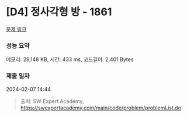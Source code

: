 # [D4] 정사각형 방 - 1861 

[문제 링크](https://swexpertacademy.com/main/code/problem/problemDetail.do?contestProbId=AV5LtJYKDzsDFAXc) 

### 성능 요약

메모리: 29,148 KB, 시간: 433 ms, 코드길이: 2,401 Bytes

### 제출 일자

2024-02-07 14:44



> 출처: SW Expert Academy, https://swexpertacademy.com/main/code/problem/problemList.do